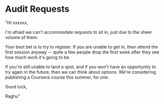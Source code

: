 # Audit Requests

"Hi xxxxxx,

I'm afraid we can't accommodate requests to sit in, just due to the sheer volume of them.

Your best bet is to try to register. If you are unable to get in, then attend the first session anyway -- quite a few people drop the first week after they see how much work it's going to be.

If you're still unable to land a spot, and if you won't have an opportunity to try again in the future, then we can think about options. We're considering publishing a Coursera course this summer, for one.

Good luck,

Raghu"

